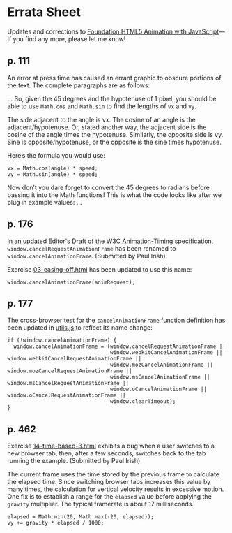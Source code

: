 # Errata Sheet

Updates and corrections to [Foundation HTML5 Animation with JavaScript](http://lamberta.github.com/html5-animation/)—If
you find any more, please let me know!

## p. 111

An error at press time has caused an errant graphic to
obscure portions of the text. The complete paragraphs are as
follows:

... So, given the 45 degrees and the hypotenuse of 1 pixel, you
should be able to use `Math.cos` and `Math.sin` to find the
lengths of `vx` and `vy`.

The side adjacent to the angle is vx. The cosine of an angle
is the adjacent/hypotenuse. Or, stated another way, the
adjacent side is the cosine of the angle times the
hypotenuse. Similarly, the opposite side is vy. Sine is
opposite/hypotenuse, or the opposite is the sine times
hypotenuse.

Here’s the formula you would use:

    vx = Math.cos(angle) * speed;
    vy = Math.sin(angle) * speed;

Now don’t you dare forget to convert the 45 degrees to
radians before passing it into the Math functions! This is
what the code looks like after we plug in example values: ...

## p. 176

In an updated Editor's Draft of the [W3C Animation-Timing](http://www.w3.org/TR/animation-timing/)
specification, `window.cancelRequestAnimationFrame` has been renamed to `window.cancelAnimationFrame`. (Submitted by Paul Irish)

Exercise [03-easing-off.html](https://github.com/lamberta/html5-animation/blob/master/examples/ch08/03-easing-off.html)
has been updated to use this name:

    window.cancelAnimationFrame(animRequest);

## p. 177

The cross-browser test for the `cancelAnimationFrame` function definition has been updated in
[utils.js](https://github.com/lamberta/html5-animation/blob/master/examples/include/utils.js)
to reflect its name change:

    if (!window.cancelAnimationFrame) {
      window.cancelAnimationFrame = (window.cancelRequestAnimationFrame ||
                                     window.webkitCancelAnimationFrame || window.webkitCancelRequestAnimationFrame ||
                                     window.mozCancelAnimationFrame || window.mozCancelRequestAnimationFrame ||
                                     window.msCancelAnimationFrame || window.msCancelRequestAnimationFrame ||
                                     window.oCancelAnimationFrame || window.oCancelRequestAnimationFrame ||
                                     window.clearTimeout);
    }

## p. 462

Exercise [14-time-based-3.html](https://github.com/lamberta/html5-animation/blob/master/examples/ch19/14-time-based-3.html)
exhibits a bug when a user switches to a new browser tab,
then, after a few seconds, switches back to the tab running
the example. (Submitted by Paul Irish)

The current frame uses the time stored by the previous frame
to calculate the elapsed time. Since switching browser tabs
increases this value by many times, the calculation for
vertical velocity results in excessive motion. One fix is to
establish a range for the `elapsed` value before applying
the `gravity` multiplier. The typical framerate is about 17 milliseconds.

    elapsed = Math.min(20, Math.max(-20, elapsed));
    vy += gravity * elapsed / 1000;
